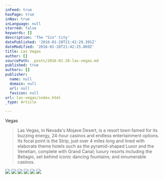 ```yaml
---
inFeed: true
hasPage: true
inNav: true
inLanguage: null
starred: false
keywords: []
description: 'The "Sin" City'
datePublished: '2016-01-28T21:42:29.391Z'
dateModified: '2016-01-28T21:42:25.869Z'
title: Las Vegas
author: []
sourcePath: _posts/2016-01-28-las-vegas.md
published: true
authors: []
publisher:
  name: null
  domain: null
  url: null
  favicon: null
url: las-vegas/index.html
_type: Article

---
```

Vegas

> Las Vegas, in Nevada's Mojave Desert, is a resort town famed for its buzzing energy, 24-hour casinos and endless entertainment options. Its focal point is the Strip, just over 4 miles long and lined with elaborate theme hotels such as the pyramid-shaped Luxor and the Venetian, complete with Grand Canal; luxury resorts including the Bellagio, set behind iconic dancing fountains; and innumerable casinos.

![](https://the-grid-user-content.s3-us-west-2.amazonaws.com/fbb45784-0132-4833-8b72-39fdc3b74dfc.jpg)
![](https://the-grid-user-content.s3-us-west-2.amazonaws.com/cb2c129b-a9c7-4ab9-9020-d5e56f1bf56f.jpg)
![](https://the-grid-user-content.s3-us-west-2.amazonaws.com/9a6c1283-1097-462f-911d-783b15823873.jpg)
![](https://the-grid-user-content.s3-us-west-2.amazonaws.com/4319ec63-08da-498b-8684-eb736c00ffd5.jpg)
![](https://the-grid-user-content.s3-us-west-2.amazonaws.com/59cb28da-c089-47cc-b66f-cdbf59b2490a.jpg)
![](https://the-grid-user-content.s3-us-west-2.amazonaws.com/f567282f-c9b5-4c4f-9eb6-7365a8f4de08.jpg)